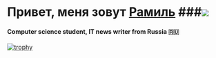 # Привет, меня зовут <a href="https://vk.com/ramzini22"  target="_blank">Рамиль</a> ###![](https://github.com/blackcater/blackcater/raw/main/images/Hi.gif) 
#### Computer science student, IT news writer from Russia 🇷🇺
[![trophy](https://github-profile-trophy.vercel.app/?username=ramzini22)](https://github.com/ryo-ma/github-profile-trophy)
